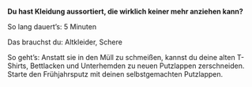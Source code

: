 **Du hast Kleidung aussortiert, die wirklich keiner mehr anziehen kann?**

So lang dauert’s: 5 Minuten

Das brauchst du: Altkleider, Schere

So geht’s: Anstatt sie in den Müll zu schmeißen, kannst du deine alten T-Shirts, Bettlacken und Unterhemden zu neuen Putzlappen zerschneiden. 
Starte den Frühjahrsputz mit deinen selbstgemachten Putzlappen. 
